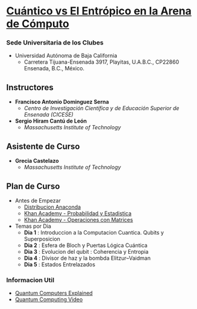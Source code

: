 
# [Cuántico vs El Entrópico en la Arena de Cómputo](https://ens3.gitbook.io/syllabus/)

### Sede Universitaria de los Clubes

* Universidad Autónoma de Baja California
	* Carretera Tijuana-Ensenada 3917, Playitas, U.A.B.C., CP22860 Ensenada, B.C., México.

## Instructores

* **Francisco Antonio Dominguez Serna**
 	* _Centro de Investigación Científica y de Educación Superior de Ensenada (CICESE)_
* **Sergio Hiram Cantú de León** 
	* _Massachusetts Institute of Technology_

## Asistente de Curso 

* **Grecia Castelazo**
	* _Massachusetts Institute of Technology_

## Plan de Curso

* Antes de Empezar
	* [Distribucion Anaconda](www.anaconda.org)
	* [Khan Academy - Probabilidad y Estadistica](https://www.khanacademy.org/math/statistics-probability)
	* [Khan Academy - Operaciones con Matrices](https://www.khanacademy.org/math/precalculus-2018/precalc-matrices)
* Temas por Dia
	* **Dia 1** : Introduccion a la Computacion Cuantica. Qubits y Superposicion
	* **Dia 2** : Esfera de Bloch y Puertas Lógica Cuántica
	* **Dia 3** : Evolucion del qubit : Coherencia y Entropia
	* **Dia 4** : Divisor de haz y la bombda Elitzur–Vaidman
 	* **Dia 5** : Estados Entrelazados

### Informacion Util

* [Quantum Computers Explained](https://www.youtube.com/watch?v=JhHMJCUmq28)
* [Quantum Computing Video](https://www.youtube.com/watch?v=lypnkNm0B4A)
